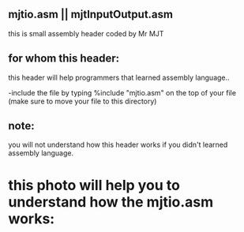 
mjtio.asm || mjtInputOutput.asm
----------------------------------

this is small assembly header coded by Mr MJT


for whom this header:
-----------------------------------------------------

this header will help programmers that learned assembly language..


-include the file by typing %include "mjtio.asm" on the top of your file (make sure to move your file to this directory)



note:
--------------

you will not understand how this header works if you didn't learned assembly language.


this photo will help you to understand how the mjtio.asm works:
===================================================================

